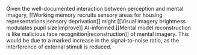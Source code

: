 ---
---

Given the well-documented interaction between perception and mental imagery, [[Working memory recruits sensory areas for housing representations|sensory deprivation]] might [[Visual imagery brightness modulates pupil size|improve]] AI-informed [[Mental model reconstruction is like malicious face recognition|reconstruction]] of mental imagery. This would be due to a marked increase in the signal-to-noise ratio, as the interference of external stimuli is reduced.
